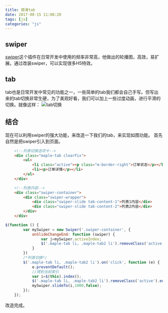 ```yaml
---
title: 顺滑tab
date: 2017-08-15 11:08:20
tags: [js]
categories: "js"
---
```

## swiper
[swiper](http://www.swiper.com.cn/)这个插件在日常开发中使用的频率非常高，他做出的轮播图，高效，易扩展。通过改装swiper，可以实现很多H5特效。
## tab
tab也是日常开发中常见的功能之一，一些简单的tab我们都会自己手写。但写出来的tab切换非常生硬，为了美观好看，我们可以加上一些过度动画，进行平滑的切换。就像这样：
![tab切换](http://oughko11e.bkt.clouddn.com/tab.gif)
<!--more-->
## 结合
现在可以利用swiper的强大功能，来改造一下我们的tab，来实现如图功能。
首先自然是把swiper引入到页面。
```html
    <!--列表切换选项卡-->
    <div class="maple-tab clearFix">
        <ul>
            <li class="active"><p class="m-border-right">订单状态</p></li>
            <li><p>订单详情</p></li>
        </ul>
    </div>

    <!--列表内容-->
    <div class="swiper-container">
        <div class="swiper-wrapper">
            <div class="swiper-slide tab-content-1">列表1内容</div>
            <div class="swiper-slide tab-content-2">列表2内容</div>
        </div>
    </div>
```
```javascript
$(function () {
        var mySwiper = new Swiper('.swiper-container', {
            onSlideChangeEnd: function (swiper) {
                var j=mySwiper.activeIndex;
                $('.maple-tab li, .maple-tab2 li').removeClass('active').eq(j).addClass('active');
            }
        })
        /*列表切换*/
        $('.maple-tab li, .maple-tab2 li').on('click', function (e) {
            e.preventDefault();
            //得到当前索引
            var i=$(this).index();
            $('.maple-tab li, .maple-tab2 li').removeClass('active').eq(i).addClass('active');
            mySwiper.slideTo(i,1000,false);
        });
    });
```
改造完成。